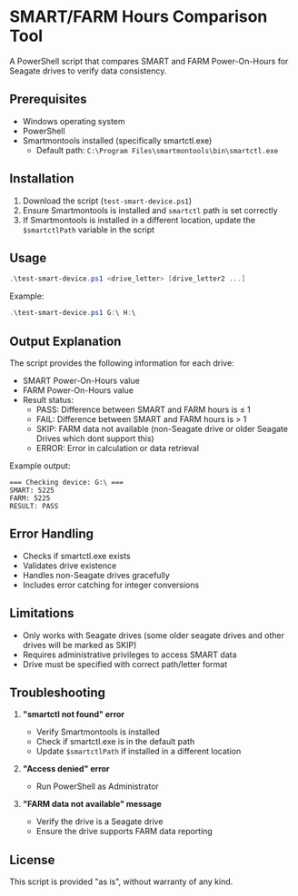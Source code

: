# SMART/FARM Hours Comparison Tool

A PowerShell script that compares SMART and FARM Power-On-Hours for Seagate drives to verify data consistency.

## Prerequisites

- Windows operating system
- PowerShell
- Smartmontools installed (specifically smartctl.exe)
  - Default path: `C:\Program Files\smartmontools\bin\smartctl.exe`

## Installation

1. Download the script (`test-smart-device.ps1`)
2. Ensure Smartmontools is installed and `smartctl` path is set correctly
3. If Smartmontools is installed in a different location, update the `$smartctlPath` variable in the script

## Usage

```powershell
.\test-smart-device.ps1 <drive_letter> [drive_letter2 ...]
```

Example:

```powershell
.\test-smart-device.ps1 G:\ H:\
```

## Output Explanation

The script provides the following information for each drive:

- SMART Power-On-Hours value
- FARM Power-On-Hours value
- Result status:
  - PASS: Difference between SMART and FARM hours is ≤ 1
  - FAIL: Difference between SMART and FARM hours is > 1
  - SKIP: FARM data not available (non-Seagate drive or older Seagate Drives which dont support this)
  - ERROR: Error in calculation or data retrieval

Example output:

```
=== Checking device: G:\ ===
SMART: 5225
FARM: 5225
RESULT: PASS
```

## Error Handling

- Checks if smartctl.exe exists
- Validates drive existence
- Handles non-Seagate drives gracefully
- Includes error catching for integer conversions

## Limitations

- Only works with Seagate drives (some older seagate drives and other drives will be marked as SKIP)
- Requires administrative privileges to access SMART data
- Drive must be specified with correct path/letter format

## Troubleshooting

1. **"smartctl not found" error**

   - Verify Smartmontools is installed
   - Check if smartctl.exe is in the default path
   - Update `$smartctlPath` if installed in a different location

2. **"Access denied" error**

   - Run PowerShell as Administrator

3. **"FARM data not available" message**
   - Verify the drive is a Seagate drive
   - Ensure the drive supports FARM data reporting

## License

This script is provided "as is", without warranty of any kind.
